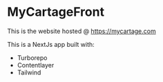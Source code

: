 # MyCartageFront

This is the website hosted @ https://mycartage.com

This is a NextJs app built with:
  - Turborepo
  - Contentlayer
  - Tailwind
  
  
